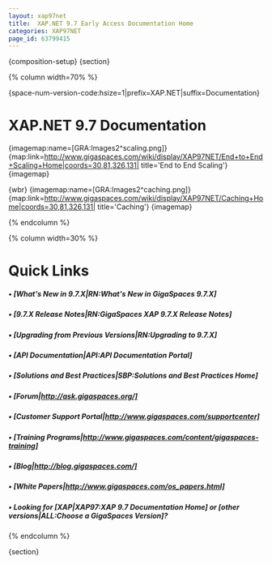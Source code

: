 ```yaml
---
layout: xap97net
title:  XAP.NET 9.7 Early Access Documentation Home
categories: XAP97NET
page_id: 63799415
---
```


{composition-setup}
{section}

{% column width=70% %}

{space-num-version-code:hsize=1|prefix=XAP.NET|suffix=Documentation}

# XAP.NET 9.7 Documentation

{imagemap:name=[GRA:Images2^scaling.png]}
{map:link=http://www.gigaspaces.com/wiki/display/XAP97NET/End+to+End+Scaling+Home|coords=30,81,326,131| title='End to End Scaling'}
{imagemap}

{wbr}
{imagemap:name=[GRA:Images2^caching.png]}
{map:link=http://www.gigaspaces.com/wiki/display/XAP97NET/Caching+Home|coords=30,81,326,131| title='Caching'}
{imagemap}

{% endcolumn %}

{% column width=30% %}

# Quick Links

##### &bull; [What's New in 9.7.X|RN:What's New in GigaSpaces 9.7.X]

##### &bull; [9.7.X Release Notes|RN:GigaSpaces XAP 9.7.X Release Notes]

##### &bull; [Upgrading from Previous Versions|RN:Upgrading to 9.7.X]

##### &bull; [API Documentation|API:API Documentation Portal]

##### &bull; [Solutions and Best Practices|SBP:Solutions and Best Practices Home]

##### &bull; [Forum|http://ask.gigaspaces.org/]

##### &bull; [Customer Support Portal|http://www.gigaspaces.com/supportcenter]

##### &bull; [Training Programs|http://www.gigaspaces.com/content/gigaspaces-training]

##### &bull; [Blog|http://blog.gigaspaces.com/]

##### &bull; [White Papers|http://www.gigaspaces.com/os_papers.html]

##### &bull; Looking for **[**XAP**|XAP97:XAP 9.7 Documentation Home]** or **[**other versions**|ALL:Choose a GigaSpaces Version]**?

{% endcolumn %}

{section}